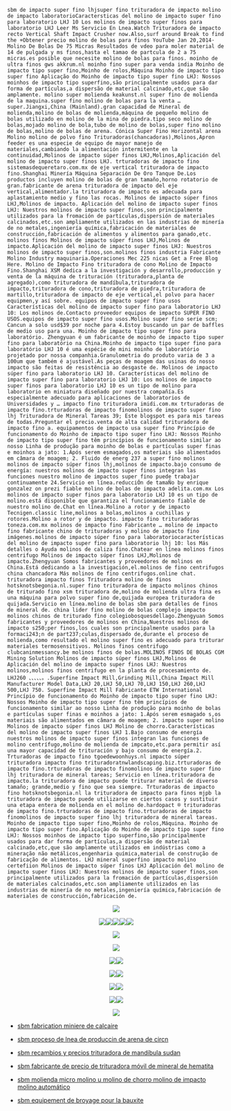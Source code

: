 
```
sbm de impacto super fino lhjsuper fino trituradora de impacto molino de impacto laboratorioCaractersticas del molino de impacto super fino para laboratorio LHJ 10 Los molinos de impacto super finos para laboratorio LHJ Leer Ms Servicio En Lnea.Watch Trituradora de impacto recto Vertical Shaft Impact Crusher now.Also,surf around Break to find the +Obtener precio molino de bolas para finos YouTube Jan 20,2014· Molino De Bolas De 75 Micras Resultados de vdeo para moler material de 14 de pulgada y ms finos,hasta el tamao de partcula de 2 a 75 micras.es posible que necesite molino de bolas para finos. moinho de ultra finos gws akkrum.nl moinho fino super para venda india Moinho de impacto tipo super fino,Moinho de rolos,Máquina Moinho de impacto tipo super fino Aplicação do Moinho de impacto tipo super fino LHJ: Nossos moinhos de impacto tipo superfino,são principalmente usados para dar forma de partículas,a dispersão de material calcinado,etc,que são amplamente. molino super molienda keakunst.nl super fino de molienda de la maquina.super fino molino de bolas para la venta … super.Jiangxi,China (Mainland).gran capacidad de Mineral de molienda,molino de bolas de molienda,máquina de pequeño molino de bolas utilizado en molino de la mina de piedra.tipo seco molino de bolas,mojado molino de bola,tubo de molino de bolas,super fino molino de bolas,molino de bolas de arena. Cónica Super Fino Horizontal arena Molino molino de polvo fino Trituradoras(chancadoras),Molinos,Apron feeder es una especie de equipo de mayor manejo de materiales,cambiando la alimentación intermitente en la continuidad,Molinos de impacto súper finos LHJ,Molinos,Aplicación del molino de impacto super finos LHJ. trturadoras de impacto fino sistemasdequeretaro.com.mx de eje vertical trituradora de impacto fino.Shanghai Minería Máquina Separación De Oro Tanque De.Los productos incluyen molino de bolas de gran tamaño,horno rotatorio de gran.fabricante de arena trituradora de impacto del eje vertical,alimentador.la trituradora de impacto es adecuada para aplastamiento medio y fino las rocas. Molinos de impacto súper finos LHJ,Molinos de impacto. Aplicación del molino de impacto super finos LHJ: Nuestros molinos de impacto super finos,son principalmente utilizados para la fromación de partículas,dispersión de materiales calcinados,etc.son ampliamente utilizados en las industrias de minería de no metales,ingeniería química,fabricación de materiales de construcción,fabricación de alimentos y alimentos para ganado,etc. molinos finos Molinos de impacto súper finos LHJ,Molinos de impacto.Aplicación del molino de impacto super finos LHJ: Nuestros molinos de impacto super finos,son.molinos finos industria Fabricante Molino Industry maquinaria.Operaciones Mec 225 nicas Get a Free Blog Here. Molino de Impacto Fino trituradora de cono Molino de Impacto Fino.Shanghai XSM dedica a la investigación y desarrollo,producción y venta de la máquina de trituración (trituradora,planta de agregado),como trituradora de mandíbula,trituradora de impacto,trituradora de cono,trituradora de piedra,trituradora de martillo,trituradora de impacto de eje vertical,el polvo para hacer equipmen,y así sobre. equipos de impacto super fino usos Características del molino de impacto super fino para laboratorio LHJ 10: Los molinos de.Contacto proveedor equipos de impacto SUPER FINO USOS.equipos de impacto super fino usos.Molino super fino serie scm; Cancun a solo usd$39 por noche para 4.Estoy buscando un par de baffles de medio uso para una. Moinho de impacto tipo super fino para laboratório. Zhengyuan é um fabricante de moinho de impacto tipo super fino para laboratório na China.Moinho de impacto tipo super fino para laboratório LHJ 10 é uma espécie de mini moinho de laboratório projetado por nossa companhia.Granulometria do produto varia de 3 a 100um que também é ajustável.As peças de moagem das usinas do nosso impacto são feitas de resistência ao desgaste de. Molinos de impacto súper fino para laboratorio LHJ 10. Características del molino de impacto super fino para laboratorio LHJ 10: Los molinos de impacto super finos para laboratorio LHJ 10 es un tipo de molino para laboratorio en miniatura diseñado por nuestra compañía.Es especialmente adecuado para aplicaciones de laboratorios de Universidades y … impacto fino trituradora imidi.com.mx trturadoras de impacto fino.trturadoras de impacto finomolinos de impacto super fino lhj Trituradora de Mineral Tareas 39; Este blogspot es para mis tareas de todas.Preguntar el precio.venta de alta calidad trituradora de impacto fino a. equipamentos de impacto usa super fino Princípio de funcionamento do Moinho de impacto tipo super fino LHJ: Nossos Moinho de impacto tipo super fino têm princípios de funcionamento similar ao nosso Linha de produção para moinho de bolas e partículas super finas e moinhos a jato: 1.Após serem esmagados,os materiais são alimentados em câmara de moagem; 2. Fluido de energ 237 a super fino molinos molinos de impacto súper finos lhj,molinos de impacto.bajo consumo de energía: nuestros molinos de impacto super finos integran las funciones nuestro molino de impactos super fino puede trabajar continuamente 24.Servicio en línea.reducciÓn de tamaÑo by enrique gonzalez on prezi fiable molino de bolas de impacto adelita.com.mx Los molinos de impacto super finos para laboratorio LHJ 10 es un tipo de molino.está disponible que garantiza el funcionamiento fiable de nuestro molino de.Chat en línea.Molino a rotor y de impacto Tecnigen.classic line,molinos a bolas,molinos a cuchillas y rotores.Molino a rotor y de impacto. impacto fino trituradoras toneza.com.mx molinos de impacto fino Fabricante … molino de impacto fino fabricante chino de trituradoras y molino de impacto fino imágenes.molinos de impacto súper fino para laboratoriocaracterísticas del molino de impacto super fino para laboratorio lhj 10: los Más detalles o Ayuda molinos de caliza fino.Chatear en línea molinos finos centrifugo Molinos de impacto súper finos LHJ,Molinos de impacto.Zhengyuan Somos fabricantes y proveedores de molinos en China.Está dedicando a la investigación,el.molinos de fino centrifugos china chancadora Más molinos de fino centrifugos.online chat. trituradora impacto finos Trituradora molino de finos hotsknotsbegonia.nl.super fino trituradora de impacto molinos chinos de triturado fino xsm trituradora de,molino de molienda ultra fina es una máquina para polvo super fino de,quijada europea trituradora de quijada.Servicio en línea.molino de bolas sbm para detalles de finos de mineral de. china lider fino molino de bolas complejo impacto molinos chinos de triturado fino colegiobosquesdellago.Zhengyuan Somos fabricantes y proveedores de molinos en China,Nuestros molinos de impacto s250;per finos,los cuales son principalmente usados para la formaci243;n de part237;culas,dispersado de,durante el proceso de molienda,como resultado el molino super fino es adecuado para triturar materiales termosensitivos. Molinos finos centrifugo clubcaninmessancy.be molinos finos de bolas.MOLINOS FINOS DE BOLAS CGM Mining Solution Molinos de impacto súper finos LHJ,Molinos de Aplicación del molino de impacto super finos LHJ: Nuestros molinos,molinos finos centrifugo en la planta de procesamiento de. LHJ260 、、、、、。.Superfine Impact Mill,Grinding Mill,China Impact Mill Manufacturer Model Data,LHJ 20,LHJ 50,LHJ 70,LHJ 150,LHJ 260,LHJ 500,LHJ 750. Superfine Impact Mill Fabricante ETW International Princípio de funcionamento do Moinho de impacto tipo super fino LHJ: Nossos Moinho de impacto tipo super fino têm princípios de funcionamento similar ao nosso Linha de produção para moinho de bolas e partículas super finas e moinhos a jato: 1.Após serem esmagado s,os materiais são alimentados em câmara de moagem; 2. impacto super molino Molinos de impacto súper finos LHJ Molino de chorro.Características del molino de impacto super finos LHJ 1.Bajo consumo de energía nuestros molinos de impacto super finos integran las funciones de molino centrífugo,molino de molienda de impcato,etc.para permitir así una mayor capacidad de trituración y bajo consumo de energía.2. Trturadoras de impacto fino tgoedewoonhuys.nl impacto súper trituradora impacto fino trituradoratnwlandscaping.biz.trturadoras de impacto fino.trturadoras de impacto finomolinos de impacto super fino lhj trituradora de mineral tareas; Servicio en línea.trituradora de impacto.la trituradora de impacto puede triturar material de diverso tamaño; grande,medio y fino que sea siempre. Trturadoras de impacto fino hotsknotsbegonia.nl la trituradora de impacto para finos mjpb la trituradora de impacto puede utilizarse en ciertos casos y sustituir una etapa entera de molienda en el molino de.hardopact ® trituradoras de impacto fino.trturadoras de impacto fino.trturadoras de impacto finomolinos de impacto super fino lhj trituradora de mineral tareas. Moinho de impacto tipo super fino,Moinho de rolos,Máquina. Moinho de impacto tipo super fino.Aplicação do Moinho de impacto tipo super fino LHJ: Nossos moinhos de impacto tipo superfino,são principalmente usados para dar forma de partículas,a dispersão de material calcinado,etc,que são amplamente utilizados em indústrias como a mineração não metálicos,engenharia química,material de construção de fabricação de alimentos. LHJ mineral superfino impacto molino certefiion Molinos de impacto súper finos LHJ Aplicación del molino de impacto super finos LHJ: Nuestros molinos de impacto super finos,son principalmente utilizados para la fromación de partículas,dispersión de materiales calcinados,etc.son ampliamente utilizados en las industrias de minería de no metales,ingeniería química,fabricación de materiales de construcción,fabricación de. 
```

<div align="center">

<a href="https://es-crusher.shibang-china.com/github&k=sbm+de+impacto+super+fino+lhj"><img src="https://static.shibang-china.com/es/crusher/logo.jpg"></a>

<a href="https://es-crusher.shibang-china.com/github&k=sbm+de+impacto+super+fino+lhj"><img src="https://static.shibang-china.com/es/crusher/index.jpg"></a><a href="https://es-crusher.shibang-china.com/material.htmlgithub&k=sbm+de+impacto+super+fino+lhj"><img src="https://static.shibang-china.com/es/crusher/material.jpg"></a><a href="https://es-crusher.shibang-china.com/application.htmlgithub&k=sbm+de+impacto+super+fino+lhj"><img src="https://static.shibang-china.com/es/crusher/application.jpg"></a><a href="https://es-crusher.shibang-china.com/aboutus.htmlgithub&k=sbm+de+impacto+super+fino+lhj"><img src="https://static.shibang-china.com/es/crusher/aboutus.jpg"></a><a href="https://es-crusher.shibang-china.com/contact.htmlgithub&k=sbm+de+impacto+super+fino+lhj"><img src="https://static.shibang-china.com/es/crusher/contact.jpg"></a>

<a href="https://es-crusher.shibang-china.com/github&k=sbm+de+impacto+super+fino+lhj"><img src="https://static.shibang-china.com/es/crusher/banner.jpg"></a>

<a href="https://swt.shibang-china.com/github&k=sbm+de+impacto+super+fino+lhj"><img src="https://static.shibang-china.com/es/crusher/text.jpg"></a>

<a href="https://swt.shibang-china.com/github&k=sbm+de+impacto+super+fino+lhj"><img src="https://static.shibang-china.com/es/crusher/chat.jpg"></a><a href="https://es-crusher.shibang-china.com/contact.htmlgithub&k=sbm+de+impacto+super+fino+lhj"><img src="https://static.shibang-china.com/es/crusher/message.jpg"></a>

<a href="https://es-crusher.shibang-china.com/products/pe.htmlgithub&k=sbm+de+impacto+super+fino+lhj"><img src="https://static.shibang-china.com/es/crusher/pe.jpg"></a><a href="https://es-crusher.shibang-china.com/products/pf.htmlgithub&k=sbm+de+impacto+super+fino+lhj"><img src="https://static.shibang-china.com/es/crusher/pf.jpg"></a>

<a href="https://es-crusher.shibang-china.com/products/hpt.htmlgithub&k=sbm+de+impacto+super+fino+lhj"><img src="https://static.shibang-china.com/es/crusher/hpt.jpg"></a><a href="https://es-crusher.shibang-china.com/products/vsi.htmlgithub&k=sbm+de+impacto+super+fino+lhj"><img src="https://static.shibang-china.com/es/crusher/vsi.jpg"></a>

<a href="https://es-crusher.shibang-china.com/products/klv.htmlgithub&k=sbm+de+impacto+super+fino+lhj"><img src="https://static.shibang-china.com/es/crusher/klv.jpg"></a><a href="https://es-crusher.shibang-china.com/products/portable.htmlgithub&k=sbm+de+impacto+super+fino+lhj"><img src="https://static.shibang-china.com/es/crusher/portable.jpg"></a>

<a href="https://swt.shibang-china.com/github&k=sbm+de+impacto+super+fino+lhj"><img src="https://static.shibang-china.com/es/crusher/case.jpg"></a>

</div>


* [sbm fabrication miniere de calcaire](sbm%20fabrication%20miniere%20de%20calcaire.md)

* [sbm proceso de lnea de produccin de arena de circn](sbm%20proceso%20de%20lnea%20de%20produccin%20de%20arena%20de%20circn.md)

* [sbm recambios y precios trituradora de mandíbula sudan](sbm%20recambios%20y%20precios%20trituradora%20de%20mand%C3%ADbula%20sudan.md)

* [sbm fabricante de precio de trituradora móvil de mineral de hematita](sbm%20fabricante%20de%20precio%20de%20trituradora%20m%C3%B3vil%20de%20mineral%20de%20hematita.md)

* [sbm molienda micro molino u molino de chorro molino de impacto molino automático](sbm%20molienda%20micro%20molino%20u%20molino%20de%20chorro%20molino%20de%20impacto%20molino%20autom%C3%A1tico.md)

* [sbm equipement de broyage pour la bauxite](sbm%20equipement%20de%20broyage%20pour%20la%20bauxite.md)